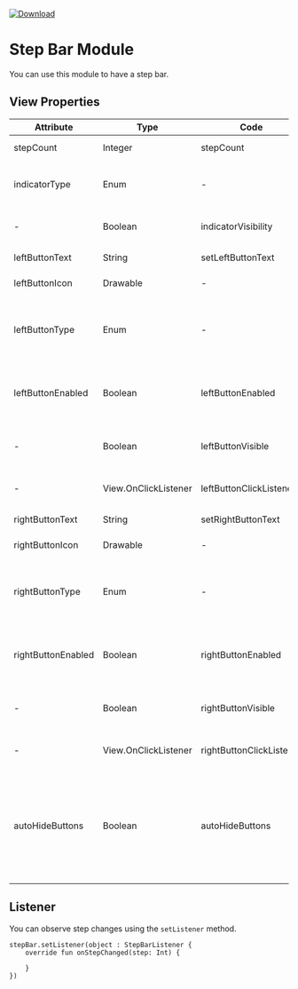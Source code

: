 [ ![Download](https://api.bintray.com/packages/luscii/maven/stepbar/images/download.svg) ](https://bintray.com/luscii/maven/stepbar/_latestVersion)

# Step Bar Module
You can use this module to have a step bar.

## View Properties
| Attribute | Type | Code | Description |
|---|---|---|---|
| stepCount | Integer | stepCount | Set total step count |
| indicatorType | Enum | - | Set indicator type from `dot` or `text` |
| - | Boolean | indicatorVisibility | Set indicator visibility |
| leftButtonText | String | setLeftButtonText |  Set left button text |
| leftButtonIcon | Drawable | - | Set left button icon |
| leftButtonType | Enum | - | Set left button type from `primary`, `text` or `outlined` |
| leftButtonEnabled | Boolean | leftButtonEnabled | Set or check left button enabled or disabled |
| - | Boolean | leftButtonVisible | Set or check left button visibility |
| - | View.OnClickListener | leftButtonClickListener | Set left button click listener |
| rightButtonText | String | setRightButtonText |  Set right button text |
| rightButtonIcon | Drawable | - | Set right button icon |
| rightButtonType | Enum | - | Set right button type from `primary`, `text` or `outlined` |
| rightButtonEnabled | Boolean | rightButtonEnabled | Set or check right button enabled or disabled |
| - | Boolean | rightButtonVisible | Set or check right button visibility |
| - | View.OnClickListener | rightButtonClickListener | Set right button click listener |
| autoHideButtons | Boolean | autoHideButtons | If set the left button will be hidden on first step and the right button will be hidden on last step |

## Listener
You can observe step changes using the `setListener` method.
```
stepBar.setListener(object : StepBarListener {
    override fun onStepChanged(step: Int) {

    }
})
```
